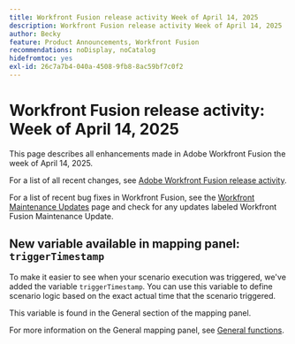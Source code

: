 ```yaml
---
title: Workfront Fusion release activity Week of April 14, 2025
description: Workfront Fusion release activity Week of April 14, 2025
author: Becky
feature: Product Announcements, Workfront Fusion
recommendations: noDisplay, noCatalog
hidefromtoc: yes
exl-id: 26c7a7b4-040a-4508-9fb8-8ac59bf7c0f2
---
```

# Workfront Fusion release activity: Week of April 14, 2025

This page describes all enhancements made in Adobe Workfront Fusion the week of April 14, 2025.

For a list of all recent changes, see [Adobe Workfront Fusion release activity](/help/workfront-fusion/fusion-product-releases/fusion-release-activity.md).

For a list of recent bug fixes in Workfront Fusion, see the [Workfront Maintenance Updates](https://experienceleague.adobe.com/en/docs/workfront-known-issues/releases/current-updates) page and check for any updates labeled Workfront Fusion Maintenance Update.

## New variable available in mapping panel: `triggerTimestamp`

To make it easier to see when your scenario execution was triggered, we've added the variable `triggerTimestamp`. You can use this variable to define scenario logic based on the exact actual time that the scenario triggered.

This variable is found in the General section of the mapping panel.

For more information on the General mapping panel, see [General functions](/help/workfront-fusion/references/mapping-panel/functions/general-functions.md).
